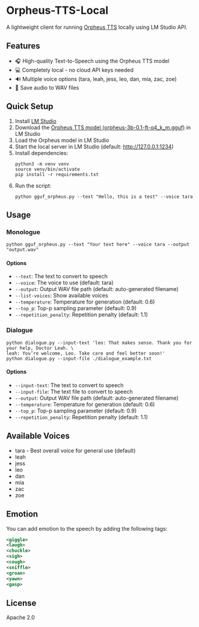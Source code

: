 # Orpheus-TTS-Local

A lightweight client for running [Orpheus TTS](https://huggingface.co/canopylabs/orpheus-3b-0.1-ft) locally using LM Studio API.

## Features

- 🎧 High-quality Text-to-Speech using the Orpheus TTS model
- 💻 Completely local - no cloud API keys needed
- 🔊 Multiple voice options (tara, leah, jess, leo, dan, mia, zac, zoe)
- 💾 Save audio to WAV files

## Quick Setup

1. Install [LM Studio](https://lmstudio.ai/)
2. Download the [Orpheus TTS model (orpheus-3b-0.1-ft-q4_k_m.gguf)](https://huggingface.co/isaiahbjork/orpheus-3b-0.1-ft-Q4_K_M-GGUF) in LM Studio
3. Load the Orpheus model in LM Studio
4. Start the local server in LM Studio (default: http://127.0.0.1:1234)
5. Install dependencies:
   ```
   python3 -m venv venv
   source venv/bin/activate
   pip install -r requirements.txt
   ```
6. Run the script:
   ```
   python gguf_orpheus.py --text "Hello, this is a test" --voice tara
   ```

## Usage

### Monologue

```
python gguf_orpheus.py --text "Your text here" --voice tara --output "output.wav"
```

#### Options

- `--text`: The text to convert to speech
- `--voice`: The voice to use (default: tara)
- `--output`: Output WAV file path (default: auto-generated filename)
- `--list-voices`: Show available voices
- `--temperature`: Temperature for generation (default: 0.6)
- `--top_p`: Top-p sampling parameter (default: 0.9)
- `--repetition_penalty`: Repetition penalty (default: 1.1)

### Dialogue

```
python dialogue.py --input-text 'leo: That makes sense. Thank you for your help, Doctor Leah. \
leah: You’re welcome, Leo. Take care and feel better soon!'
python dialogue.py --input-file ./dialogue_example.txt
```

#### Options

- `--input-text`: The text to convert to speech
- `--input-file`: The text file to convert to speech
- `--output`: Output WAV file path (default: auto-generated filename)
- `--temperature`: Temperature for generation (default: 0.6)
- `--top_p`: Top-p sampling parameter (default: 0.9)
- `--repetition_penalty`: Repetition penalty (default: 1.1)

## Available Voices

- tara - Best overall voice for general use (default)
- leah
- jess
- leo
- dan
- mia
- zac
- zoe

## Emotion

You can add emotion to the speech by adding the following tags:

```xml
<giggle>
<laugh>
<chuckle>
<sigh>
<cough>
<sniffle>
<groan>
<yawn>
<gasp>
```

## License

Apache 2.0
